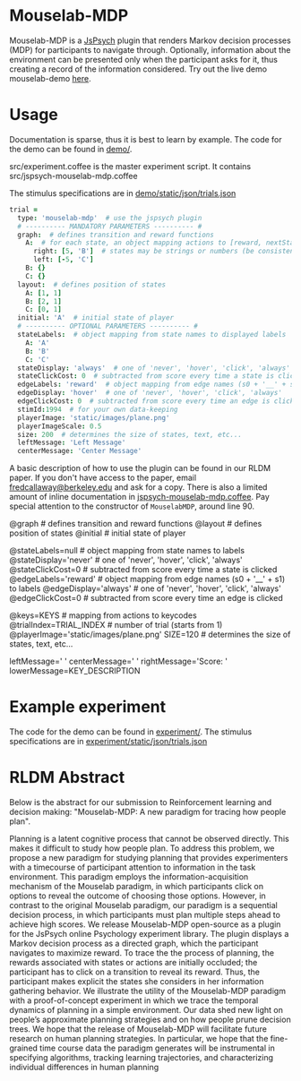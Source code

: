 # Mouselab-MDP
Mouselab-MDP is a [JsPsych](https://github.com/jodeleeuw/jsPsych/) plugin that renders Markov decision processes (MDP) for participants to navigate through. Optionally, information about the environment can be presented only when the participant asks for it, thus creating a record of the information considered. Try out the live demo mouselab-demo [here](http://cocosci.dreamhosters.com/webexpt/mouselab-demo/).

# Usage
Documentation is sparse, thus it is best to learn by example. The code for the demo can be found in [demo/](/demo/). 

src/experiment.coffee is the master experiment script. It contains 
src/jspsych-mouselab-mdp.coffee

The stimulus specifications are in [demo/static/json/trials.json](/demo/json/trials.json)

```coffee
trial =
  type: 'mouselab-mdp'  # use the jspsych plugin
  # ---------- MANDATORY PARAMETERS ---------- #
  graph:  # defines transition and reward functions
    A:  # for each state, an object mapping actions to [reward, nextState]
      right: [5, 'B']  # states may be strings or numbers (be consistent!)
      left: [-5, 'C']
    B: {}
    C: {}
  layout:  # defines position of states
    A: [1, 1]
    B: [2, 1]
    C: [0, 1]
  initial: 'A'  # initial state of player
  # ---------- OPTIONAL PARAMETERS ---------- #
  stateLabels:  # object mapping from state names to displayed labels
    A: 'A'
    B: 'B'
    C: 'C'
  stateDisplay: 'always'  # one of 'never', 'hover', 'click', 'always'
  stateClickCost: 0  # subtracted from score every time a state is clicked
  edgeLabels: 'reward'  # object mapping from edge names (s0 + '__' + s1) to labels
  edgeDisplay: 'hover'  # one of 'never', 'hover', 'click', 'always'
  edgeClickCost: 0  # subtracted from score every time an edge is clicked
  stimId:1994  # for your own data-keeping
  playerImage: 'static/images/plane.png'
  playerImageScale: 0.5
  size: 200  # determines the size of states, text, etc...
  leftMessage: 'Left Message'
  centerMessage: 'Center Message'
```

A basic description of how to use the plugin can be found in our RLDM paper. If you don't have access to the paper, email fredcallaway@berkeley.edu and ask for a copy. There is also a limited amount of inline documentation in [jspsych-mouselab-mdp.coffee](/jspsych-mouselab-mdp.coffee). Pay special attention to the constructor of `MouselabMDP`, around line 90.



@graph  # defines transition and reward functions
@layout  # defines position of states
@initial  # initial state of player

@stateLabels=null  # object mapping from state names to labels
@stateDisplay='never'  # one of 'never', 'hover', 'click', 'always'
@stateClickCost=0  # subtracted from score every time a state is clicked
@edgeLabels='reward'  # object mapping from edge names (s0 + '__' + s1) to labels
@edgeDisplay='always'  # one of 'never', 'hover', 'click', 'always'
@edgeClickCost=0  # subtracted from score every time an edge is clicked


@keys=KEYS  # mapping from actions to keycodes
@trialIndex=TRIAL_INDEX  # number of trial (starts from 1)
@playerImage='static/images/plane.png'
SIZE=120  # determines the size of states, text, etc...

leftMessage='&nbsp;'
centerMessage='&nbsp;'
rightMessage='Score: <span id=mouselab-score/>'
lowerMessage=KEY_DESCRIPTION

# Example experiment
The code for the demo can be found in [experiment/](/experiment/). The stimulus specifications are in [experiment/static/json/trials.json](/experiment/json/trials.json)

# RLDM Abstract
Below is the abstract for our submission to Reinforcement learning and decision making: "Mouselab-MDP: A new paradigm for tracing how people plan".

Planning is a latent cognitive process that cannot be observed directly. This makes it difficult to study how people plan. To address this problem, we propose a new paradigm for studying planning that provides experimenters with a timecourse of participant attention to information in the task environment. This paradigm employs the information-acquisition mechanism of the Mouselab paradigm, in which participants click on options to reveal the outcome of choosing those options. However, in contrast to the original Mouselab paradigm, our paradigm is a sequential decision process, in which participants must plan multiple steps ahead to achieve high scores. We release Mouselab-MDP open-source as a plugin for the JsPsych online Psychology experiment library. The plugin displays a Markov decision process as a directed graph, which the participant navigates to maximize reward. To trace the the process of planning, the rewards associated with states or actions are initially occluded; the participant has to click on a transition to reveal its reward. Thus, the participant makes explicit the states she considers in her information gathering behavior. We illustrate the utility of the Mouselab-MDP paradigm with a proof-of-concept experiment in which we trace the temporal dynamics of planning in a simple environment. Our data shed new light on people’s approximate planning strategies and on how people prune decision trees. We hope that the release of Mouselab-MDP will facilitate future research on human planning strategies. In particular, we hope that the fine-grained time course data the paradigm generates will be instrumental in specifying algorithms, tracking learning trajectories, and characterizing individual differences in human planning